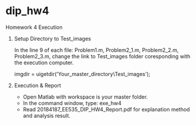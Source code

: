 # dip_hw4
Homework 4 Execution

1. Setup Directory to Test_images

	In the line 9 of each file: Problem1.m, Problem2_1.m, Problem2_2.m, Problem2_3.m, change the link to Test_images folder coresponding with the execution computer.

	imgdir = uigetdir('Your_master_directory\Test_images');

2. Execution & Report
	
	- Open Matlab with workspace is your master folder.
	- In the command window, type: exe_hw4
	- Read 20184187_EE535_DIP_HW4_Report.pdf for explanation method and analysis result.
